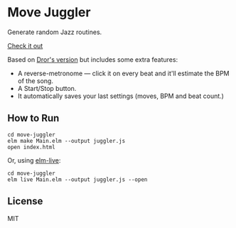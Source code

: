 # Move Juggler
Generate random Jazz routines.

[Check it out](https://danfishgold.github.io/move-juggler)

Based on [Dror's version](http://www.math.tau.ac.il/~drorspei/MoveJuggler.html) but includes some extra features:

* A reverse-metronome — click it on every beat and it'll estimate the BPM of the song.
* A Start/Stop button.
* It automatically saves your last settings (moves, BPM and beat count.)

## How to Run

```
cd move-juggler
elm make Main.elm --output juggler.js
open index.html
```

Or, using [elm-live](https://github.com/tomekwi/elm-live):

```
cd move-juggler
elm live Main.elm --output juggler.js --open
```

## License

MIT
